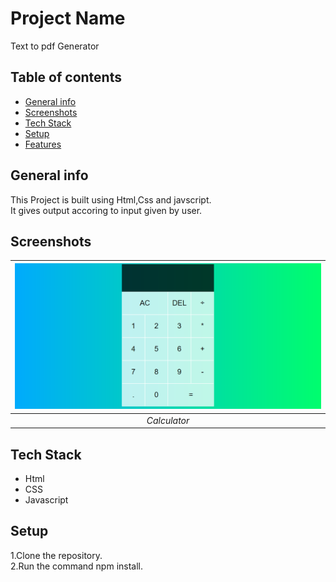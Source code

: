 # Project Name
Text to pdf Generator

## Table of contents
* [General info](#general-info)
* [Screenshots](#screenshots)
* [Tech Stack](#tech-stack)
* [Setup](#setup)
* [Features](#features)

## General info
This Project is built using Html,Css and javscript.  
It gives output accoring to input given by user.

## Screenshots
 | ![Input Page](/output-images/cal.png)|
|:--:| 
| *Calculator*|


## Tech Stack
* Html
* CSS
* Javascript

## Setup
1.Clone the repository.  
2.Run the command npm install.
